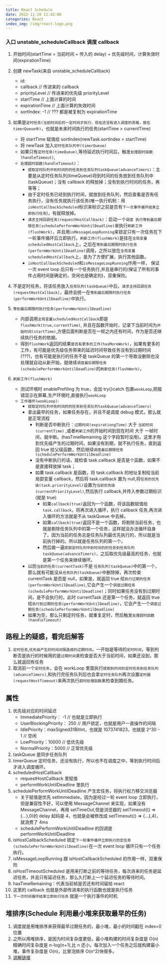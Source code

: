 ```yaml
---
title: React Schedule
date: 2022-11-20 11:42:08
categories: React
index_img: /img/react-logo.png
---
```




### 入口 unstable_scheduleCallback 调度 callback

1. 开始时间(startTime = 当前时间 + 传入的 delay) + 优先级时间，计算失效时间(expirationTime)
2. 创建 newTask(来自 unstable_scheduleCallback)
   - id:
   - callback // 传进来的 callback
   - priorityLevel // 传进来的优先级 priorityLevel
   - startTime // 上面计算的时间
   - expirationTime // 上面计算的失效时间
   - sortIndex: -1 // ??? 都是被复制为 expirationTime
3. 如果是`定时任务(当前时间后的一定时间才执行，现在还没有进入调度的资格，放在timerQueue中)`，也就是未来时间执行的任务(startTime > currentTime)

   - 将 startTime 赋值给 sortIndex(newTask.sortIndex = startTime)
   - 将 newTask 加入`定时任务队列中(timerQueue)`
   - 如果只有`定时任务(timeQueue)`,等待延迟执行时间后，触发`处理超时函数(handleTimeout)`,
   - `处理超时函数(handleTimeout)`：
     - `提取定时队列中到时间的的任务到任务队列taskQueue(advanceTimers)`：主要是从定时任务队列(timeQueue)将到时间的任务放到任务队列中(taskQueue)；没有 callback 的释放掉；没有到执行时间的任务，再等等；
     - 由于定时任务已经到执行时间，就放到任务队列，然后查看是否有任务执行，没有任务就执行该任务(唯一执行机制：用`isHostCallbackScheduled`标识来标识之前是否有`下一次事件循环结束立即执行任务`)，有就释放掉。
     - `请求主持回调任务(requestHostCallback)`：启动一个`调度 执行等到最后期限任务(schedulePerformWorkUntilDeadline)`来执行`刷新工作(flushWork)`，并且用`isMessageLoopRunning`来锁定只有一次任务在下一轮事件循环后立即执行。`刷新工作(flushWork)`是挂在`全局变量scheduledHostCallback`上，之后在`等到最后期限时执行任务(performWorkUntilDeadline)`调用，之所以放在`全局变量scheduledHostCallback`上，是为了方便扩展，执行其他函数。
     - `isHostCallbackScheduled`和`isMessageLoopRunning`作用一样， 保证一次 event loop 后只有一个任务执行,并且是串行的(保证了所有的事件占用时间是确定的，空闲也是确定的)，双重保险。

4. 不是定时任务，将该任务放入`任务队列(taskQueue)`中后，`请求主持回调任务(requestHostCallback)`，最终会统一在`等到最后期限时执行任务(performWorkUntilDeadline)`中执行。
5. `等到最后期限时执行任务(performWorkUntilDeadline)`
   - 内部调用`全局变量scheduledHostCallback`即是`flushWork(true,currentTime)`, 并且在函数开始时，记录下当前时间为`开始时间(startTime)`,方便后面判断是否在一帧之内还有时间，作为是否还继续执行任务的依据。
   - 得到`flushWork`返回的结果`是否有更多的工作(hasMoreWork)`，如果有更多的工作，有可能是优先级任务带来的延迟时间导致任务没有到过期时间(???)，也有可能是执行的任务不是 taskQueue 的第一个导致没删除也没处理就自动从新开始，就继续`调度最后期限任务(schedulePerformWorkUntilDeadline)`的`刷新任务(flushWork)`，
6. `刷新工作(flushWork)`
   - 测试环境时 enableProfiling 为 true，会加 try{}catch 包裹`wookLoop`,把报错显示在屏幕,生产环境时,直接执行`wookLoop`
   - `工作循环(wookLoop)`:
     - `提取定时队列中到时间的的任务到任务队列taskQueue(advanceTimers)`
     - 拿出最早的任务，如果任务存在，并且不是调度 debug 模式，那么就是正常流程
       - 判断是否中断执行：`过期时间(expirationgTime)` 大于 `当前时间(currentTime)` ,或者`刷新工作`的开始时间到现在时间 大于 一帧时间，就中断。(hasTimeRemaining 这个字段暂时没用)。这里才用到优先级产生的过期时间，如果没有到期，就不执行任务，直到返回 true 给父级函数，然后继续`调度最后期限任务(schedulePerformWorkUntilDeadline)`
       - 没有中断执行的话，就检查 task.callback 是否是个函数，如果不是直接释放掉 task；
       - 如果 task.callback 是函数，将 task.callback 的地址复制给当前局部变量 callback，然后将 task.callback 置为 null,将`任务的优先级(task.priorityLevel)`设置为`当前优先级(currentPriorityLevel)`,然后执行 callback,并传入参数过期标识(就是 true)
         - 如果`callback(true)`返回为一个函数，将该函数赋值给`task.callback`，将再次进入循环，执行 callback 任务,再次进入循环的方法就是不从 taskQueue 中去掉。
         - 如果`callback(true)`返回不是一个函数，将剔除当前任务，也就是剔除任务队列中的第一个任务，这样就没办法循环自身了。因为当前的任务总是任务队列最优先执行的，所以就是当前执行掉的。所以就是任务队列的第一个。
         - 然后做一遍`提取定时队列中到时间的的任务到任务队列taskQueue(advanceTimers)`，之后取优先级最高的任务，也就是第一个任务来继续循环。
     - 以防`当前的任务(currentTask)`不是 `任务队列(taskQueue)`中的第一个，那么就有可能没从`任务队列(taskQueue)`中删除掉，再次检查 currentTask 是否是 null，如果是，就返回 true 给`执行过期的任务(performWorkUntilDeadline)`,它会产生一个`调度过期任务(schedulePerformWorkUntilDeadline)`；同时如果任务没有到过期时间，是不会执行的，此时 currentTask 还是第一个任务，就返回 true 给`执行到过期的任务(performWorkUntilDeadline)`，它会产生一个`调度过期任务(schedulePerformWorkUntilDeadline)`
     - 如果为空，那么只剩定时任务，就重复定时，然后触发`处理超时函数(handleTimeout)`

## 路程上的疑惑，看完后解答

1. `定时任务`,`优先级产生的时间间隔造成的过期时间`，一开始是等待的`定时时间`，等到判断否是执行的时候用的是`过期时间`来检查是否大于当前时间，如果还没到，那么就返回有任务
2. 取消前一个`定时任务`，会在 workLoop 里面执行`提取到时间的定时任务到任务队列(advanceTimers)`,和执行完任务队列后也会拿`定时任务队列`再次设置`定时器(requestHostTimeout)`来再次执行`超时处理函数`来检查到期任务。

## 属性

1. 优先级对应的时间延迟
   - ImmediatePriority： -1 // 也就是立即执行
   - UserBlockingPriority： 250 // 用户锁定，也就是用户一直操作的间隔
   - IdlePriority：maxSigned31BitInt，也就是 1073741823，也就是 2^30 - 1 // 空闲
   - LowPriority：10000 // 低优先级
   - NormalPriority：5000 // 正常优先级
2. taskQueue 是同步任务队列
3. timerQueue 定时任务，还没有执行，所以也不在调度之中，等到执行时间后才进入调度循环。
4. scheduledHostCallback
   - requestHostCallback 里赋值
   - performWorkUntilDeadline 里执行
5. schedulePerformWorkUntilDeadline 产生宏任务，将执行权力移交浏览器
   - 关于赋值是优先 setImmediate，因为是经过一轮 event loop 立即执行，但是兼容性不好，可以使用 MessageChannel 来实现，如果没有 MessageChannel，再用 setTimeOut,但是浏览器的 setTimeout(() => {...},0)的 delay 起码是 4，也就是会被修改成 setTimeout(() => {...},4)，就浪费了 4ms
   - schedulePerformWorkUntilDeadline 的回调是 performWorkUntilDeadline
6. isHostCallbackScheduled 锁定`下一轮事件循环立即执行的宏任务(schedulePerformWorkUntilDeadline)`在一次 event loop 循环只有一个任务执行。
7. isMessageLoopRunning 跟 isHostCallbackScheduled 的作用一样，双重保险
8. isHostTimeoutScheduled 是用来打断之前的等待任务，每次进来的任务是延迟任务，并且只有延迟任务，那么久打断上一个延迟任务的等待时间。
9. hasTimeRemaining：代表当前帧是否还有时间留给 react
10. 这里的 callback 也就是外部传进来的执行函数也就是执行任务
11. `下一次时间循环结束立即执行任务` 就是一个执行事件的时机

## 堆排序(Schedule 利用最小堆来获取最早的任务)

1. 调度就是用堆排序来获得最早过期任务的，最小堆，最小的时间戳在 index=0 位置
2. 之所以用堆排序，是因为时间复杂度更低，最小堆构建的时间复杂度是 O(n)精确时间复杂度是 n-log(n+1),比 n 还小。每次加入一个任务之后就构建最小堆，事件复杂度是 O(n)，比冒泡排序 O(n^2)快很多。
3. [讲解链接](https://github.com/March-Wind/tool/tree/master/src/algorithm/heap-sort)

